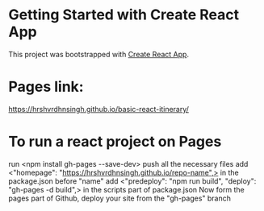 # Getting Started with Create React App

This project was bootstrapped with [Create React App](https://github.com/facebook/create-react-app).

# Pages link: 

https://hrshvrdhnsingh.github.io/basic-react-itinerary/

# To run a react project on Pages

run <npm install gh-pages --save-dev>
push all the necessary files
add <"homepage": "https://hrshvrdhnsingh.github.io/repo-name",> in the package.json before "name"
add <"predeploy": "npm run build",
    "deploy": "gh-pages -d build",>
    in the scripts part of package.json
Now form the pages part of Github, deploy your site from the "gh-pages" branch
